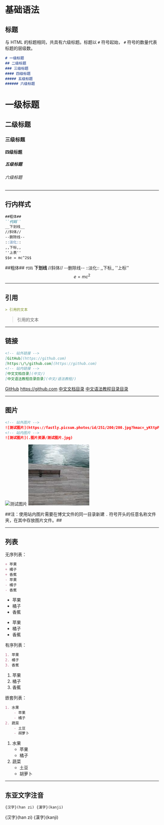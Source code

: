# 基础语法

## 标题

与 HTML 的标题相同，共具有六级标题。标题以 ``#`` 符号起始， ``#`` 符号的数量代表标题的层级数。

```markdown
# 一级标题  
## 二级标题  
### 三级标题  
#### 四级标题  
##### 五级标题  
###### 六级标题
```
# 一级标题  
## 二级标题  
### 三级标题  
#### 四级标题  
##### 五级标题  
###### 六级标题

- - -

## 行内样式

```markdown
##粗体##
``代码``
__下划线__
//斜体//
--删除线--
::淡化::
,,下标,,
''上表''
$$e = mc^2$$
```
##粗体##
``代码``
__下划线__
//斜体//
--删除线--
::淡化::
,,下标,,
''上标''
$$e = mc^2$$

- - -

## 引用

```markdown
> 引用的文本
```
> 引用的文本

- - -

## 链接

```markdown
<!-- 站外链接 -->
[GitHub](https://github.com)
[https:\/\/github.com](https://github.com)
<!-- 站内链接 -->
[中文文档目录](中文/)
[中文语法教程目录目录](中文/语法教程/)
```
[GitHub](https://github.com)
[https:\/\/github.com](https://github.com)
[中文文档目录](中文/)
[中文语法教程目录目录](中文/语法教程/)

- - -

## 图片

```markdown
<!-- 站外图片 -->
![测试图片](https://fastly.picsum.photos/id/251/200/200.jpg?hmac=_yKttpPQLBisFkKPMRolKUyfZ89QQpENncPdrg8a1J0)
<!-- 站内图片 -->
![测试图片](.图片资源/测试图片.jpg)
```
![测试图片](https://fastly.picsum.photos/id/251/200/200.jpg?hmac=_yKttpPQLBisFkKPMRolKUyfZ89QQpENncPdrg8a1J0)
![测试图片](.图片资源/测试图片.jpg)

##注：使用站内图片需要在博文文件的同一目录新建 ``.`` 符号开头的任意名称文件夹，在其中存放图片文件。##

- - -

## 列表

无序列表：
```markdown
+ 苹果
+ 橘子
+ 香蕉
- 苹果
- 橘子
- 香蕉
```
+ 苹果
+ 橘子
+ 香蕉
- 苹果
- 橘子
- 香蕉

有序列表：
```markdown
1. 苹果
2. 橘子
3. 香蕉
```
1. 苹果
2. 橘子
3. 香蕉

嵌套列表：
```markdown
1. 水果  
    - 苹果
    - 橘子
2. 蔬菜
    - 土豆
    - 胡萝卜
```
1. 水果  
    - 苹果
    - 橘子
2. 蔬菜
    - 土豆
    - 胡萝卜

- - -

## 东亚文字注音
```markdown
{汉字}(han zi) {漢字}(kanji)
```
{汉字}(han zi) {漢字}(kanji)
